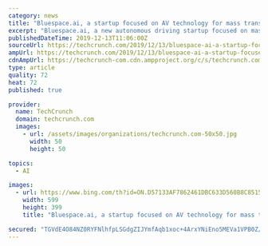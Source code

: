 ```yaml
---
category: news
title: "Bluespace.ai, a startup focused on AV technology for mass transit, gets $3.5 million in seed funding"
excerpt: "Bluespace.ai, a new autonomous driving startup focused on mass transit, announced today that it has raised $3.5 million in seed funding led by Fusion Fund. Other investors include YouTube co-founder Steve Chen; UMC, the Taiwanese semiconductor foundry; Kakao Ventures; GDP Ventures; Atinum; Wasabi Ventures; Blue Ivy Ventures; Plug n Play ..."
publishedDateTime: 2019-12-13T11:06:00Z
sourceUrl: https://techcrunch.com/2019/12/13/bluespace-ai-a-startup-focused-on-av-technology-for-mass-transit-gets-3-5-million-in-seed-funding/
ampUrl: https://techcrunch.com/2019/12/13/bluespace-ai-a-startup-focused-on-av-technology-for-mass-transit-gets-3-5-million-in-seed-funding/amp/
cdnAmpUrl: https://techcrunch-com.cdn.ampproject.org/c/s/techcrunch.com/2019/12/13/bluespace-ai-a-startup-focused-on-av-technology-for-mass-transit-gets-3-5-million-in-seed-funding/amp/
type: article
quality: 72
heat: 72
published: true

provider:
  name: TechCrunch
  domain: techcrunch.com
  images:
    - url: /assets/images/organizations/techcrunch.com-50x50.jpg
      width: 50
      height: 50

topics:
  - AI

images:
  - url: https://www.bing.com/th?id=ON.D57133AF7862461DBC633D560B8C8515
    width: 599
    height: 399
    title: "Bluespace.ai, a startup focused on AV technology for mass transit, gets $3.5 million in seed funding"

secured: "TGVdE4O84NZ0RYFNlhfpLSGdgZIJYmfAqb1xoc+4ArxYNiEno5MEVa1VPB0Z/0EXBvHtnjoTZnHaVLt27uCNYeaaoY8ShRrkZMEr756tLqZ6N7Bu2fb+c9VLF8Nyji5haLH9k2VGHuqzNrW/+AeU2AV46OXal2Jni4uBDPSeqgu6I047eradMFYNnSBiza5DZbaiTxPeNoX0A2zgqA7WgA6yPBgbSXlRP0Nyz5TklerB7L+XwsPTmu1H7wIjX1gsrmqapyNtV2vx9qrQmiqSRA==;iEQPg5kNz8bpQhrVN4x1zw=="
---
```


